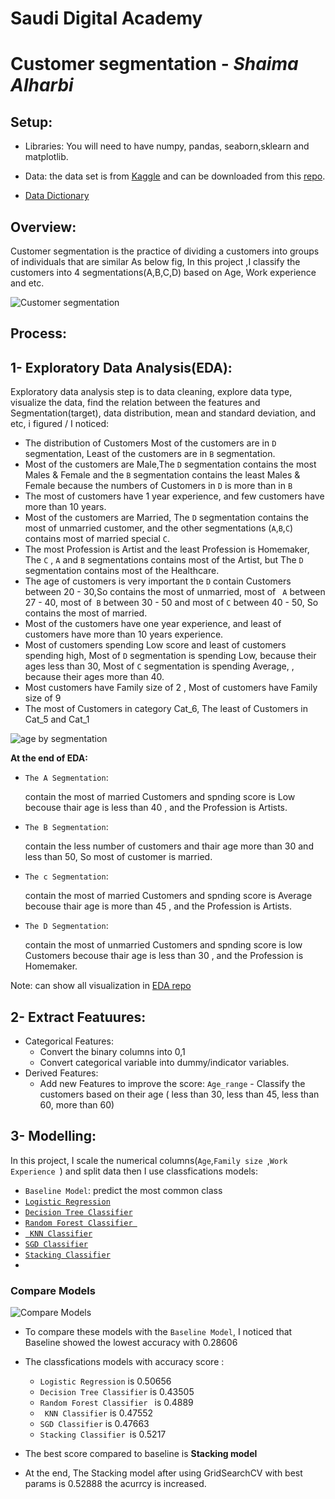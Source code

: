 # Saudi Digital Academy
# Customer segmentation -  *Shaima Alharbi*  

## Setup:

- Libraries: 
   You will need to have numpy, pandas, seaborn,sklearn and matplotlib.

-  Data:
   the data set is from [Kaggle](https://www.kaggle.com/vetrirah/customer) and can be downloaded from this [repo](https://github.com/shaimaa122/Customer_segment/blob/main/Train.csv). 
  
- [Data Dictionary](https://github.com/shaimaa122/Customer_segment/blob/main/Customer%20Segmentation%20-%20Data%20Dictinory.pdf)

## Overview:
Customer segmentation is the practice of dividing a customers into groups of individuals that are similar As below fig, In this project ,I classify the customers into 4 segmentations(A,B,C,D) based on Age, Work experience and etc.


![Customer segmentation](https://github.com/shaimaa122/Customer_segment/blob/main/Customer_segmintation.png)

## Process:
## 1- Exploratory Data Analysis(EDA):
Exploratory data analysis step is to data cleaning, explore data type, visualize the data, find the relation between the features and Segmentation(target), data distribution, mean and standard deviation, and etc, i figured / I noticed:

   - The distribution of Customers Most of the customers are in `D` segmentation, Least of the customers are in `B` segmentation.
   - Most of the customers are Male,The `D` segmentation contains the most Males & Female and the `B` segmentation contains the least Males & Female because the numbers of Customers in `D` is more than in `B`
   - The most of customers have 1 year experience, and few customers have more than 10 years.
   - Most of the customers are Married, The `D` segmentation contains the most of unmarried customer, and the other segmentations (`A`,`B`,`C`) contains most of married special `C`.
   - The most Profession is Artist and the least Profession is Homemaker, The `C` , `A` and `B` segmentations contains most of the Artist, but The `D` segmentation contains most of the Healthcare.
   - The age of customers is very important the `D` contain Customers between 20 - 30,So contains the most of unmarried, most of ` A`  between 27 - 40, most of` B` between 30 - 50 and most of `C` between 40 - 50, So contains the most of married.
   - Most of the customers have one year experience, and least of customers have more than 10 years experience.
   - Most of customers spending Low score and least of customers spending high, Most of `D` segmentation is spending Low, because their ages less than 30, Most of `C` segmentation is spending Average, , because their ages more than 40.
   - Most customers have Family size of 2 , Most of customers have  Family size of 9
   - The most of Customers in category Cat_6, The least of Customers in Cat_5 and Cat_1 
 
  ![age by segmentation](https://github.com/shaimaa122/Customer_segment/blob/main/EDA/age%20by%20segmintaions.png)

**At the end of EDA:**
- `The A Segmentation`:
     
    contain the most of married Customers and spnding score is Low becouse thair age is less than 40 , and the Profession is Artists.
- `The B Segmentation`:

   contain the less number of customers and thair age more than 30 and less than 50, So most of customer is married.
- `The c Segmentation`:

   contain the most of married Customers and spnding score is Average becouse thair age is more than 45 , and the Profession is Artists.
- `The D Segmentation`:

   contain the most of unmarried Customers and spnding score is low Customers becouse thair age is less than 30 , and the Profession is Homemaker.

Note: can show all visualization in [EDA repo](https://github.com/shaimaa122/Customer_segment/tree/main/EDA)
## 2- Extract Featuures:
   - Categorical Features: 
      - Convert the binary columns into 0,1
      - Convert categorical variable into dummy/indicator variables.
   - Derived Features:
      - Add new Features to improve the score:
        `Age_range` - Classify the customers based on their age ( less than 30, less than 45, less than 60, more than 60)
        
        
## 3- Modelling:
   In this project, I scale the numerical columns(`Age`,`Family size `,`Work Experience `) and split data then I use classfications models: 
   - `Baseline Model`: 
      predict the most common class
   - [`Logistic Regression`](https://scikit-learn.org/stable/modules/generated/sklearn.linear_model.LogisticRegression.html?highlight=logistic%20regression#sklearn.linear_model.LogisticRegression)
   - [`Decision Tree Classifier`](https://scikit-learn.org/stable/modules/generated/sklearn.tree.DecisionTreeClassifier.html?highlight=decision%20tree%20classifier#sklearn.tree.DecisionTreeClassifier)
   - [`Random Forest Classifier `](https://scikit-learn.org/stable/modules/generated/sklearn.ensemble.RandomForestClassifier.html?highlight=random%20forest%20classifier#sklearn.ensemble.RandomForestClassifier)
   - [` KNN Classifier`](https://scikit-learn.org/stable/modules/generated/sklearn.neighbors.KNeighborsClassifier.html?highlight=kneighbors#sklearn.neighbors.KNeighborsClassifier)
   - [`SGD Classifier`](https://scikit-learn.org/stable/modules/generated/sklearn.linear_model.SGDClassifier.html?highlight=sgd%20classifier#sklearn.linear_model.SGDClassifier)
   - [`Stacking Classifier`](https://scikit-learn.org/stable/modules/generated/sklearn.ensemble.StackingClassifier.html?highlight=stacking%20classifier#sklearn.ensemble.StackingClassifier)
   - 
### Compare Models
![Compare Models](https://github.com/shaimaa122/Customer_segment/blob/main/compare%20models%20with%20grid.png)

- To compare these models with the `Baseline Model`, I noticed that Baseline showed the lowest accuracy with 0.28606
- The classfications models with accuracy score :
   - `Logistic Regression` is 0.50656
   - `Decision Tree Classifier` is 0.43505
   - `Random Forest Classifier ` is 0.4889
   - ` KNN Classifier` is 0.47552
   -  `SGD Classifier` is 0.47663
   -  `Stacking Classifier `is 0.5217
- The best score compared to baseline is **Stacking model**
   
- At the end, The Stacking model after using GridSearchCV with best params is 0.52888 the acurrcy is increased.
 
 
 
         
